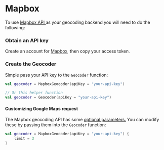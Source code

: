 # Mapbox

To use [Mapbox API ](https://docs.mapbox.com/api/search/geocoding/)as your geocoding backend you will need to do the following:

### Obtain an API key

Create an account for [Mapbox](https://account.mapbox.com/), then copy your access token.

### Create the Geocoder

Simple pass your API key to the `Geocoder` function:

```kotlin
val geocoder = MapboxGeocoder(apiKey = "your-api-key")

// Or this helper function
val geocoder = Geocoder(apiKey = "your-api-key")
```

#### Customizing Google Maps request

The Mapbox geocoding API has some [optional parameters.](https://docs.mapbox.com/api/search/geocoding/#forward-geocoding-with-search-text-input) You can modify these by passing them into the `Geocoder` function:

```kotlin
val geocoder = MapboxGeocoder(apiKey = "your-api-key") {
    limit = 3
}
```
